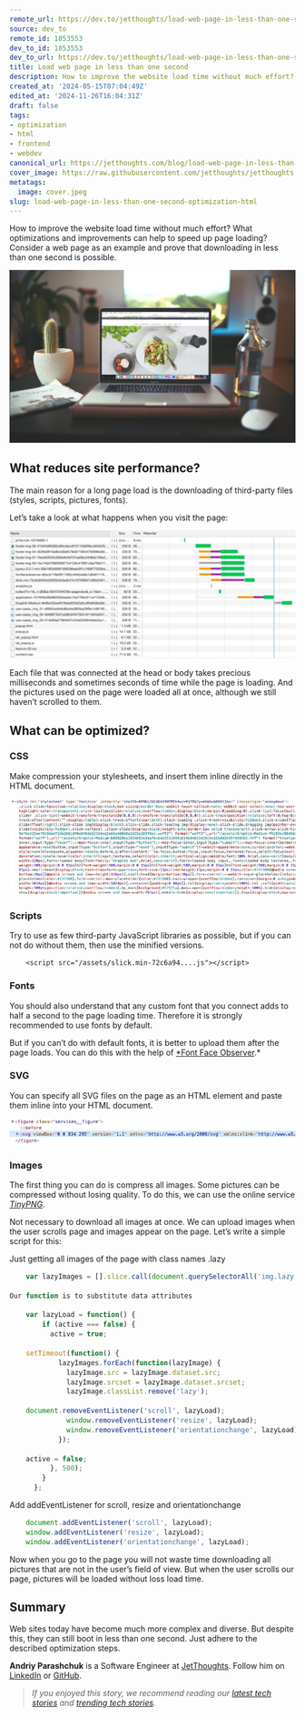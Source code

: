 ```yaml
---
remote_url: https://dev.to/jetthoughts/load-web-page-in-less-than-one-second-2146
source: dev_to
remote_id: 1853553
dev_to_id: 1853553
dev_to_url: https://dev.to/jetthoughts/load-web-page-in-less-than-one-second-2146
title: Load web page in less than one second
description: How to improve the website load time without much effort? What optimizations and improvements can...
created_at: '2024-05-15T07:04:49Z'
edited_at: '2024-11-26T16:04:31Z'
draft: false
tags:
- optimization
- html
- frontend
- webdev
canonical_url: https://jetthoughts.com/blog/load-web-page-in-less-than-one-second-optimization-html/
cover_image: https://raw.githubusercontent.com/jetthoughts/jetthoughts.github.io/master/content/blog/load-web-page-in-less-than-one-second-optimization-html/cover.jpeg
metatags:
  image: cover.jpeg
slug: load-web-page-in-less-than-one-second-optimization-html
---
```

How to improve the website load time without much effort? What optimizations and improvements can help to speed up page loading? Consider a web page as an example and prove that downloading in less than one second is possible.

![Photo by [Igor Miske](https://unsplash.com/@igormiske?utm_source=medium&utm_medium=referral) on [Unsplash](https://unsplash.com?utm_source=medium&utm_medium=referral)](file_0.jpeg)

## What reduces site performance?

The main reason for a long page load is the downloading of third-party files (styles, scripts, pictures, fonts).

Let’s take a look at what happens when you visit the page:

![](file_1.jpg)

Each file that was connected at the head or body takes precious milliseconds and sometimes seconds of time while the page is loading. And the pictures used on the page were loaded all at once, although we still haven’t scrolled to them.

## What can be optimized?

### CSS

Make compression your stylesheets, and insert them inline directly in the HTML document.

![](file_2.jpg)

### Scripts

Try to use as few third-party JavaScript libraries as possible, but if you can not do without them, then use the minified versions.

```
    <script src="/assets/slick.min-72c6a94....js"></script>
```

### Fonts

You should also understand that any custom font that you connect adds to half a second to the page loading time. Therefore it is strongly recommended to use fonts by default.

But if you can’t do with default fonts, it is better to upload them after the page loads. You can do this with the help of [*Font Face Observer](https://fontfaceobserver.com/).*

### SVG

You can specify all SVG files on the page as an HTML element and paste them inline into your HTML document.

![](file_3.jpg)

### Images

The first thing you can do is compress all images. Some pictures can be compressed without losing quality. To do this, we can use the online service *[TinyPNG](https://tinypng.com/).*

Not necessary to download all images at once. We can upload images when the user scrolls page and images appear on the page. Let’s write a simple script for this:

Just getting all images of the page with class names .lazy

```js
    var lazyImages = [].slice.call(document.querySelectorAll('img.lazy'));

Our function is to substitute data attributes

    var lazyLoad = function() {
        if (active === false) {
          active = true;

    setTimeout(function() {
            lazyImages.forEach(function(lazyImage) {
              lazyImage.src = lazyImage.dataset.src;
              lazyImage.srcset = lazyImage.dataset.srcset;
              lazyImage.classList.remove('lazy');

    document.removeEventListener('scroll', lazyLoad);
              window.removeEventListener('resize', lazyLoad);
              window.removeEventListener('orientationchange', lazyLoad);
            });

    active = false;
          }, 500);
        }
      };
```

Add addEventListener for scroll, resize and orientationchange

```js
    document.addEventListener('scroll', lazyLoad);
    window.addEventListener('resize', lazyLoad);
    window.addEventListener('orientationchange', lazyLoad);
```

Now when you go to the page you will not waste time downloading all pictures that are not in the user’s field of view. But when the user scrolls our page, pictures will be loaded without loss load time.

## Summary

Web sites today have become much more complex and diverse. But despite this, they can still boot in less than one second. Just adhere to the described optimization steps.

**Andriy Parashchuk** is a Software Engineer at [JetThoughts](https://www.jetthoughts.com/). Follow him on [LinkedIn](https://www.linkedin.com/in/andriy-parashchuk-3aa56468/) or [GitHub](https://github.com/andriyParashchuk).
> *If you enjoyed this story, we recommend reading our [latest tech stories](https://jtway.co/latest) and [trending tech stories](https://jtway.co/trending).*
